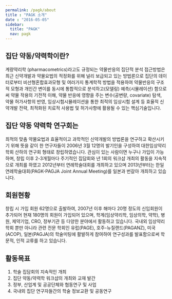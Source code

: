 ```yaml
---
permalink: /pagk/about
title : "PAGK 소개"
date : "2016-05-05"
sidebar:
  title: "PAGK"
  nav: pagk
---
```


## 집단 약동/약력학이란?

계량약리학 (pharmacometrics)라고도 규정되는 약물반응의 집단적 분석 접근방법은 최근 신약개발과 약물요법의 적정화를 위해 널리 보급되고 있는 방법론으로 집단의 데이터로부터 비선형혼합효과모형 및 여러가지 통계학적 방법을 적용하여 약물반응의 구조적 모형과 개인간 변이를 동시에 통합적으로 분석하고(모델링) 예측(시뮬레이션) 함으로써 약물 작용의 기전적 이해, 약물 반응에 영향을 주는 변수(공변량, covariate) 탐색, 약물 허가사항의 반영, 임상시험시뮬레이션을 통한 최적의 임상시험 설계 등 효율적 신약개발 전략, 최적화된 치료적 사용법 및 허가사항에 활용될 수 있는 핵심기술입니다.

## 집단 약동 약력학 연구회는

최적의 맞춤 약물요법과 효율적이고 과학적인 신약개발의 방법론을 연구하고 확산시키기 위해 뜻을 같이 한 연구자들이 2006년 3월 12명의 발기인을 구성하여 대한임상약리학회 산하의 연구회 형태로 창립하였습니다.
관심이 있는 사람이면 누구나 가입이 가능하며, 창립 이후 2-3개월마다 주기적인 집담회와 년 1회의 워크샵 개최의 활동을 지속적으로 개최를 하였고 2012년부터 연례학술대회를 개최하고 있으며 2013년부터는 한일연례학술대회(PAGK-PAGJA Joint Annual Meeting)를 일본과 번갈아 개최하고 있습니다.

## 회원현황

창립 시 가입 회원 62명으로 출발하여, 2007년 이후 해마다 20명 정도의 신입회원이 추가되어 현재 180명의 회원이 가입되어 있으며, 학계(임상약리학, 임상의학, 약학), 병원, 제약기업, CRO, 정부기관 등 다양한 분야에서 활동하고 있습니다.
국내외 임상약리학회 뿐만 아니라 관련 전문 학회인 유럽(PAGE), 호주-뉴질랜드(PAGANZ), 미국(ACOP), 일본(PAGJA)의 학술미팅에 활발하게 참여하여 연구성과를 발표함으로써 학문적, 인적 교류를 하고 있습니다.

## 활동목표

1. 학술 집담회의 지속적인 개최
2. 집단 약동/약력학 워크샵의 개최와 교재 발간
3. 정부, 산업계 및 공공단체와 협동연구 및 사업
4. 국내외 집단 연구자들간의 학술 정보교환 및 공동연구
